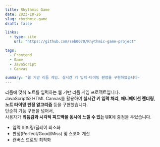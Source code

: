 ```yaml
---
title: Rhythmic Game
date: 2023-10-26
slug: rhythmic-game
draft: false

links:
  - type: site
    url: "https://github.com/seb0070/Rhythmic-game-project"

tags:
  - Frontend
  - Game
  - JavaScript
  - Canvas

summary: "웹 기반 리듬 게임. 실시간 키 입력·타이밍 판정을 구현하였습니다·
---
```


리듬에 맞춰 노트를 입력하는 웹 기반 리듬 게임 프로젝트입니다.  
JavaScript와 HTML Canvas를 활용하여 **실시간 키 입력 처리**, **애니메이션 렌더링**,  
**노트 타이밍 판정 알고리즘** 등을 구현했습니다.  
단순히 기능 구현을 넘어서,  
사용자가 **리듬감과 시각적 피드백을 동시에 느낄 수 있는 UX**에 중점을 두었습니다.

<!--more-->

- 입력 버퍼링/딜레이 최소화
- 판정(Perfect/Good/Miss) 및 스코어 계산
- 캔버스 드로잉 최적화
